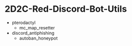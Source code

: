 # 2D2C-Red-Discord-Bot-Utils

- pterodactyl
  - mc_map_resetter
- discord_antiphishing
  - autoban_honeypot
